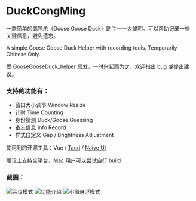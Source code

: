 # DuckCongMing

一款简单的鹅鸭杀（Goose Goose Duck）助手——大聪明。可以帮助记录一些关键信息，避免遗忘。

A simple Goose Goose Duck Helper with recording tools. Temporarily Chinese Only.

受 [GooseGooseDuck_helper](https://github.com/Wandering-Li/GooseGooseDuck_helper) 启发，一时兴起而为之，欢迎指出 bug 或提出建议。

### 支持的功能有：

- 窗口大小调节 Window Resize
- 计时 Time Counting
- 身份猜测 Duck/Goose Guessing
- 备忘信息 Info Record
- 样式自定义 Gap / Brightness Adjustment

使用到的开源工具：Vue / [Tauri](https://tauri.app/) / [Naive UI](https://www.naiveui.com/)

理论上支持全平台，[Mac](https://tauri.app/v1/guides/building/macos) 用户可以尝试自行 build

### 截图：

<img src=".github/dcm-meeting.png" alt="会议模式" />

<img src=".github/dcm-info.png" alt="功能介绍" />

<img src=".github/dcm-tiny.png" alt="小窗悬浮模式" />
